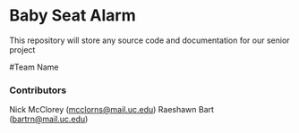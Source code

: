 # Baby Seat Alarm
This repository will store any source code and documentation for our senior project

#Team Name 

### Contributors
Nick McClorey (mcclorns@mail.uc.edu)
Raeshawn Bart (bartrn@mail.uc.edu)
